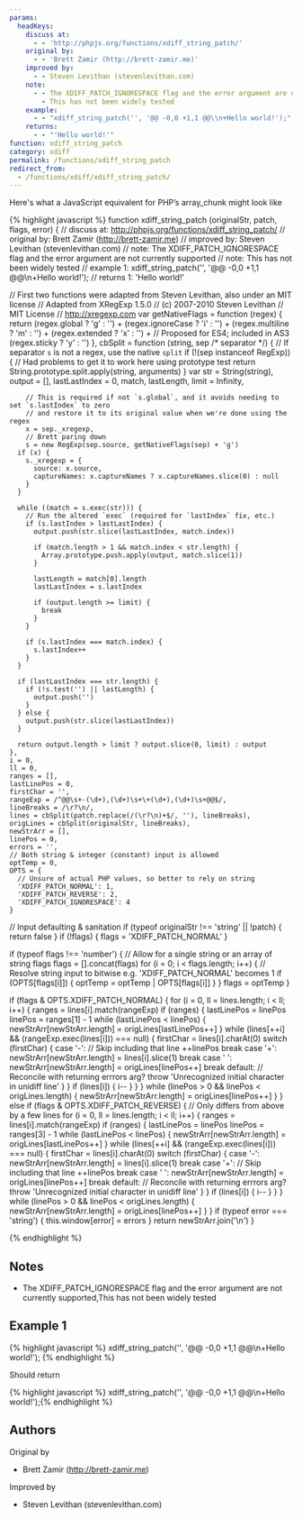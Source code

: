 ```yaml
---
params:
  headKeys:
    discuss at:
      - - 'http://phpjs.org/functions/xdiff_string_patch/'
    original by:
      - - 'Brett Zamir (http://brett-zamir.me)'
    improved by:
      - - Steven Levithan (stevenlevithan.com)
    note:
      - - The XDIFF_PATCH_IGNORESPACE flag and the error argument are not currently supported
        - This has not been widely tested
    example:
      - - "xdiff_string_patch('', '@@ -0,0 +1,1 @@\\n+Hello world!');"
    returns:
      - - "'Hello world!'"
function: xdiff_string_patch
category: xdiff
permalink: /functions/xdiff_string_patch
redirect_from:
  - /functions/xdiff/xdiff_string_patch/
---
```


<!-- WARNING! This file is auto generated by `npm run web:inject`, do not edit by hand -->

Here's what a JavaScript equivalent for PHP’s array_chunk might look like

{% highlight javascript %}
function xdiff_string_patch (originalStr, patch, flags, error) {
  //  discuss at: http://phpjs.org/functions/xdiff_string_patch/
  // original by: Brett Zamir (http://brett-zamir.me)
  // improved by: Steven Levithan (stevenlevithan.com)
  //        note: The XDIFF_PATCH_IGNORESPACE flag and the error argument are not currently supported
  //        note: This has not been widely tested
  //   example 1: xdiff_string_patch('', '@@ -0,0 +1,1 @@\n+Hello world!');
  //   returns 1: 'Hello world!'

  // First two functions were adapted from Steven Levithan, also under an MIT license
  // Adapted from XRegExp 1.5.0
  // (c) 2007-2010 Steven Levithan
  // MIT License
  // <http://xregexp.com>
  var getNativeFlags = function (regex) {
      return (regex.global ? 'g' : '') + (regex.ignoreCase ? 'i' : '') + (regex.multiline ? 'm' : '') + (regex.extended ?
          'x' : '') + // Proposed for ES4; included in AS3
        (regex.sticky ? 'y' : '')
    },
    cbSplit = function (string, sep /* separator */) {
      // If separator `s` is not a regex, use the native `split`
      if (!(sep instanceof RegExp)) {
        // Had problems to get it to work here using prototype test
        return String.prototype.split.apply(string, arguments)
      }
      var str = String(string),
        output = [],
        lastLastIndex = 0,
        match, lastLength, limit = Infinity,

        // This is required if not `s.global`, and it avoids needing to set `s.lastIndex` to zero
        // and restore it to its original value when we're done using the regex
        x = sep._xregexp,
        // Brett paring down
        s = new RegExp(sep.source, getNativeFlags(sep) + 'g')
      if (x) {
        s._xregexp = {
          source: x.source,
          captureNames: x.captureNames ? x.captureNames.slice(0) : null
        }
      }

      while ((match = s.exec(str))) {
        // Run the altered `exec` (required for `lastIndex` fix, etc.)
        if (s.lastIndex > lastLastIndex) {
          output.push(str.slice(lastLastIndex, match.index))

          if (match.length > 1 && match.index < str.length) {
            Array.prototype.push.apply(output, match.slice(1))
          }

          lastLength = match[0].length
          lastLastIndex = s.lastIndex

          if (output.length >= limit) {
            break
          }
        }

        if (s.lastIndex === match.index) {
          s.lastIndex++
        }
      }

      if (lastLastIndex === str.length) {
        if (!s.test('') || lastLength) {
          output.push('')
        }
      } else {
        output.push(str.slice(lastLastIndex))
      }

      return output.length > limit ? output.slice(0, limit) : output
    },
    i = 0,
    ll = 0,
    ranges = [],
    lastLinePos = 0,
    firstChar = '',
    rangeExp = /^@@\s+-(\d+),(\d+)\s+\+(\d+),(\d+)\s+@@$/,
    lineBreaks = /\r?\n/,
    lines = cbSplit(patch.replace(/(\r?\n)+$/, ''), lineBreaks),
    origLines = cbSplit(originalStr, lineBreaks),
    newStrArr = [],
    linePos = 0,
    errors = '',
    // Both string & integer (constant) input is allowed
    optTemp = 0,
    OPTS = {
      // Unsure of actual PHP values, so better to rely on string
      'XDIFF_PATCH_NORMAL': 1,
      'XDIFF_PATCH_REVERSE': 2,
      'XDIFF_PATCH_IGNORESPACE': 4
    }

  // Input defaulting & sanitation
  if (typeof originalStr !== 'string' || !patch) {
    return false
  }
  if (!flags) {
    flags = 'XDIFF_PATCH_NORMAL'
  }

  if (typeof flags !== 'number') {
    // Allow for a single string or an array of string flags
    flags = [].concat(flags)
    for (i = 0; i < flags.length; i++) {
      // Resolve string input to bitwise e.g. 'XDIFF_PATCH_NORMAL' becomes 1
      if (OPTS[flags[i]]) {
        optTemp = optTemp | OPTS[flags[i]]
      }
    }
    flags = optTemp
  }

  if (flags & OPTS.XDIFF_PATCH_NORMAL) {
    for (i = 0, ll = lines.length; i < ll; i++) {
      ranges = lines[i].match(rangeExp)
      if (ranges) {
        lastLinePos = linePos
        linePos = ranges[1] - 1
        while (lastLinePos < linePos) {
          newStrArr[newStrArr.length] = origLines[lastLinePos++]
        }
        while (lines[++i] && (rangeExp.exec(lines[i])) === null) {
          firstChar = lines[i].charAt(0)
          switch (firstChar) {
            case '-':
            // Skip including that line
              ++linePos
              break
            case '+':
              newStrArr[newStrArr.length] = lines[i].slice(1)
              break
            case ' ':
              newStrArr[newStrArr.length] = origLines[linePos++]
              break
            default:
            // Reconcile with returning errrors arg?
              throw 'Unrecognized initial character in unidiff line'
          }
        }
        if (lines[i]) {
          i--
        }
      }
    }
    while (linePos > 0 && linePos < origLines.length) {
      newStrArr[newStrArr.length] = origLines[linePos++]
    }
  } else if (flags & OPTS.XDIFF_PATCH_REVERSE) {
    // Only differs from above by a few lines
    for (i = 0, ll = lines.length; i < ll; i++) {
      ranges = lines[i].match(rangeExp)
      if (ranges) {
        lastLinePos = linePos
        linePos = ranges[3] - 1
        while (lastLinePos < linePos) {
          newStrArr[newStrArr.length] = origLines[lastLinePos++]
        }
        while (lines[++i] && (rangeExp.exec(lines[i])) === null) {
          firstChar = lines[i].charAt(0)
          switch (firstChar) {
            case '-':
              newStrArr[newStrArr.length] = lines[i].slice(1)
              break
            case '+':
            // Skip including that line
              ++linePos
              break
            case ' ':
              newStrArr[newStrArr.length] = origLines[linePos++]
              break
            default:
            // Reconcile with returning errrors arg?
              throw 'Unrecognized initial character in unidiff line'
          }
        }
        if (lines[i]) {
          i--
        }
      }
    }
    while (linePos > 0 && linePos < origLines.length) {
      newStrArr[newStrArr.length] = origLines[linePos++]
    }
  }
  if (typeof error === 'string') {
    this.window[error] = errors
  }
  return newStrArr.join('\n')
}

{% endhighlight %}

## Notes
- The XDIFF_PATCH_IGNORESPACE flag and the error argument are not currently supported,This has not been widely tested

## Example 1

{% highlight javascript %}
xdiff_string_patch('', '@@ -0,0 +1,1 @@\n+Hello world!');
{% endhighlight %}

Should return

{% highlight javascript %}
xdiff_string_patch('', '@@ -0,0 +1,1 @@\n+Hello world!');{% endhighlight %}


## Authors


Original by

- Brett Zamir (http://brett-zamir.me)


Improved by

- Steven Levithan (stevenlevithan.com)

